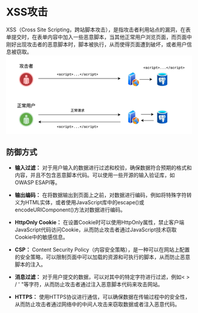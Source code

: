 # XSS攻击

XSS（Cross Site Scripting，跨站脚本攻击），是指攻击者利用站点的漏洞，在表单提交时，在表单内容中加入一些恶意脚本，当其他正常用户浏览页面，而页面中刚好出现攻击者的恶意脚本时，脚本被执行，从而使得页面遭到破坏，或者用户信息被窃取。
![](./images/16807481823224.jpg)

## 防御方式

- **输入过滤：** 对于用户输入的数据进行过滤和校验，确保数据符合预期的格式和内容，并且不包含恶意脚本代码。可以使用一些开源的输入验证库，如OWASP ESAPI等。

- **输出编码：** 在将数据输出到页面上之前，对数据进行编码，例如将特殊字符转义为HTML实体，或者使用JavaScript库中的escape()或encodeURIComponent()方法对数据进行编码。

- **HttpOnly Cookie：** 在设置Cookie时可以使用HttpOnly属性，禁止客户端JavaScript代码访问Cookie，从而防止攻击者通过JavaScript技术窃取Cookie中的敏感信息。

- **CSP：** Content Security Policy（内容安全策略），是一种可以在网站上配置的安全策略，可以限制页面中可以加载的资源和可执行的脚本，从而防止恶意脚本的注入。

- **消息过滤：** 对于用户提交的数据，可以对其中的特定字符进行过滤，例如< > / ' "等字符，从而防止攻击者通过注入恶意脚本代码来攻击网站。

- **HTTPS：** 使用HTTPS协议进行通信，可以确保数据在传输过程中的安全性，从而防止攻击者通过网络中的中间人攻击来窃取数据或者注入恶意代码。